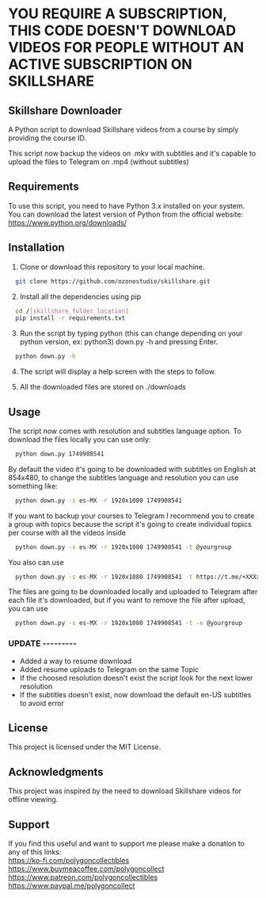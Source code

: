 # YOU REQUIRE A SUBSCRIPTION, THIS CODE DOESN'T DOWNLOAD VIDEOS FOR PEOPLE WITHOUT AN ACTIVE SUBSCRIPTION ON SKILLSHARE

## Skillshare Downloader
A Python script to download Skillshare videos from a course by simply providing the course ID.

This script now backup the videos on .mkv with subtitles and it's capable to upload the files to Telegram on .mp4 (without subtitles)

## Requirements
To use this script, you need to have Python 3.x installed on your system. You can download the latest version of Python from the official website: https://www.python.org/downloads/

## Installation
1. Clone or download this repository to your local machine.
```bash
  git clone https://github.com/ozonostudio/skillshare.git

```
2. Install all the dependencies using pip
```bash
  cd /[skillshare_folder_location]
  pip install -r requirements.txt

```

3. Run the script by typing python (this can change depending on your python version, ex: python3) down.py -h and pressing Enter.
```bash
  python down.py -h

```

4. The script will display a help screen with the steps to follow.

5. All the downloaded files are stored on ./downloads

## Usage

The script now comes with resolution and subtitles language option.
To download the files locally you can use only:
```bash
  python down.py 1749908541

```
By default the video it's going to be downloaded with subtitles on English at 854x480, to change the subtitles language and resolution you can use something like:
```bash
  python down.py -s es-MX -r 1920x1080 1749908541

```
If you want to backup your courses to Telegram I recommend you to create a group with topics because the script it's going to create individual topics per course with all the videos inside
```bash
  python down.py -s es-MX -r 1920x1080 1749908541 -t @yourgroup

```
You also can use
```bash
  python down.py -s es-MX -r 1920x1080 1749908541 -t https://t.me/+XXXxxxXXXX

```
The files are going to be downloaded locally and uploaded to Telegram after each file it's downloaded, but if you want to remove the file after upload, you can use
```bash
  python down.py -s es-MX -r 1920x1080 1749908541 -t -e @yourgroup

```
### UPDATE ---------
- Added a way to resume download
- Added resume uploads to Telegram on the same Topic
- If the choosed resolution doesn't exist the script look for the next lower resolution
- If the subtitles doesn't exist, now download the default en-US subtitles to avoid error

## License
This project is licensed under the MIT License.

## Acknowledgments
This project was inspired by the need to download Skillshare videos for offline viewing.

## Support
If you find this useful and want to support me please make a donation to any of this links: <br />
https://ko-fi.com/polygoncollectibles <br />
https://www.buymeacoffee.com/polygoncollect <br />
https://www.patreon.com/polygoncollectibles <br />
https://www.paypal.me/polygoncollect <br />